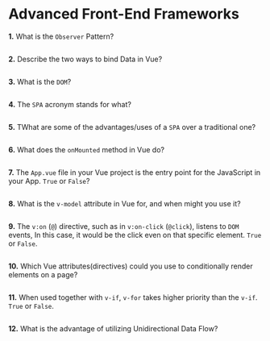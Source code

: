 # Advanced Front-End Frameworks

**1.** What is the `Observer` Pattern?
<!-- enter you answer in the space below -->
```

```
<!-- REVIEW just a weird question to try and 'port' over -->
**2.** Describe the two ways to bind Data in Vue?
<!-- enter you answer in the space below -->
```

```
**3.** What is the `DOM`?
<!-- enter you answer in the space below -->
```

```
**4.** The `SPA` acronym stands for what?
<!-- enter you answer in the space below -->
```

```
<!-- REVIEW true/false definition one -->
**5.** TWhat are some of the advantages/uses of a `SPA` over a traditional one?
<!-- enter you answer in the space below -->
```

```
**6.** What does the `onMounted` method in Vue do?
<!-- enter you answer in the space below -->
```

```
<!-- REVIEW altered a little cause it basically matched a question from last weeks quiz -->
**7.** The `App.vue` file in your Vue project is the entry point for the JavaScript in your App. `True` or `False`?
<!-- enter you answer in the space below -->
```

```
**8.** What is the `v-model` attribute in Vue for, and when might you use it?
<!-- enter you answer in the space below -->
```

```
**9.** The `v:on` (`@`) directive, such as in `v:on-click` (`@click`), listens to `DOM` events, In this case, it would be the click even on that specific element. `True` or `False`.
<!-- enter you answer in the space below -->
```

```
<!-- REVIEW true false definition about v if -->
**10.** Which Vue attributes(directives) could you use to conditionally render elements on a page?
<!-- enter you answer in the space below -->
```

```
**11.** When used together with `v-if`, `v-for` takes higher priority than the `v-if`. `True` or `False`.
<!-- enter you answer in the space below -->
```

```
**12.** What is the advantage of utilizing Unidirectional Data Flow?
<!-- enter you answer in the space below -->
```

```